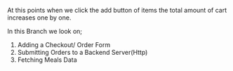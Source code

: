 At this points when we click the add button of items 
the total amount of cart increases one by one.

In this Branch we look on;

1. Adding a Checkout/ Order Form
2. Submitting Orders to a Backend Server(Http)
3. Fetching Meals Data